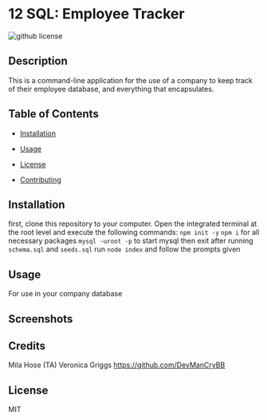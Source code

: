 # 12 SQL: Employee Tracker
  ![github license](https://img.shields.io/badge/license-MIT-black.svg)

## Description
This is a command-line application for the use of a company to keep track of their employee database, and everything that encapsulates. 
      
      
## Table of Contents 

* [Installation](#installation)


* [Usage](#usage)

 
* [License](#license)


* [Contributing](#credits)

## Installation
first, clone this repository to your computer. Open the integrated terminal at the root level and execute the following commands:
`npm init -y`
`npm i` for all necessary packages
`mysql -uroot -p` to start mysql then exit after running `schema.sql` and `seeds.sql`
run `node index` and follow the prompts given


## Usage
For use in your company database

## Screenshots


## Credits
Mila Hose (TA)
Veronica Griggs https://github.com/DevManCryBB


## License
MIT

